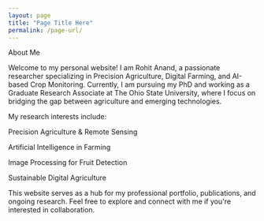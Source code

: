```yaml
---
layout: page
title: "Page Title Here"
permalink: /page-url/
---
```


About Me

Welcome to my personal website! I am Rohit Anand, a passionate researcher specializing in Precision Agriculture, Digital Farming, and AI-based Crop Monitoring. Currently, I am pursuing my PhD and working as a Graduate Research Associate at The Ohio State University, where I focus on bridging the gap between agriculture and emerging technologies.

My research interests include:

Precision Agriculture & Remote Sensing

Artificial Intelligence in Farming

Image Processing for Fruit Detection

Sustainable Digital Agriculture

This website serves as a hub for my professional portfolio, publications, and ongoing research. Feel free to explore and connect with me if you're interested in collaboration.
